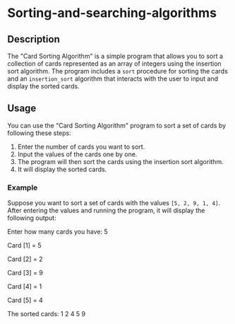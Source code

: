 # Sorting-and-searching-algorithms

## Description
The "Card Sorting Algorithm" is a simple program that allows you to sort a collection of cards represented as an array of integers using the insertion sort algorithm. The program includes a `sort` procedure for sorting the cards and an `insertion_sort` algorithm that interacts with the user to input and display the sorted cards.

## Usage
You can use the "Card Sorting Algorithm" program to sort a set of cards by following these steps:

1. Enter the number of cards you want to sort.
2. Input the values of the cards one by one.
3. The program will then sort the cards using the insertion sort algorithm.
4. It will display the sorted cards.

### Example
Suppose you want to sort a set of cards with the values `[5, 2, 9, 1, 4]`. After entering the values and running the program, it will display the following output:

Enter how many cards you have: 5

Card [1] = 5

Card [2] = 2

Card [3] = 9

Card [4] = 1

Card [5] = 4

The sorted cards:
1
2
4
5
9

